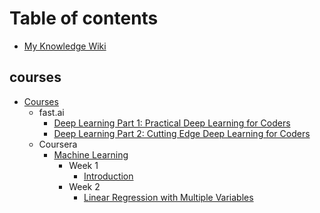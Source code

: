 # Table of contents

* [My Knowledge Wiki](README.md)

## courses

* [Courses](courses/courses/README.md)
  * fast.ai
    * [Deep Learning Part 1: Practical Deep Learning for Coders](courses/courses/fast.ai/deep-learning-part-1-practical-deep-learning-for-coders.md)
    * [Deep Learning Part 2: Cutting Edge Deep Learning for Coders](courses/courses/fast.ai/deep-learning-part-2-cutting-edge-deep-learning-for-coders.md)
  * Coursera
    * [Machine Learning](courses/courses/coursera/machine-learning/README.md)
      * Week 1
        * [Introduction](courses/courses/coursera/machine-learning/week-1/introduction.md)
      * Week 2
        * [Linear Regression with Multiple Variables](courses/courses/coursera/machine-learning/untitled/linear-regression-with-multiple-variables.md)

